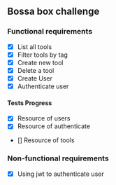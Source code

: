 ## Bossa box challenge

### Functional requirements

- [x] List all tools
- [x] Filter tools by tag
- [x] Create new tool
- [x] Delete a tool
- [x] Create User
- [x] Authenticate user

#### Tests Progress

- [x] Resource of users
- [x] Resource of authenticate
- [] Resource of tools

### Non-functional requirements

- [x] Using jwt to authenticate user

